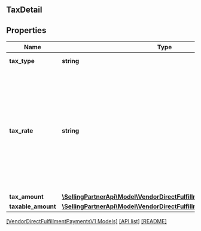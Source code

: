 ## TaxDetail

## Properties

Name | Type | Description | Notes
------------ | ------------- | ------------- | -------------
**tax_type** | **string** | Type of the tax applied. |
**tax_rate** | **string** | A decimal number with no loss of precision. Useful when precision loss is unacceptable, as with currencies. Follows RFC7159 for number representation. <br>**Pattern** : `^-?(0|([1-9]\\d*))(\\.\\d+)?([eE][+-]?\\d+)?$`. | [optional]
**tax_amount** | [**\SellingPartnerApi\Model\VendorDirectFulfillmentPaymentsV1\Money**](Money.md) |  |
**taxable_amount** | [**\SellingPartnerApi\Model\VendorDirectFulfillmentPaymentsV1\Money**](Money.md) |  | [optional]

[[VendorDirectFulfillmentPaymentsV1 Models]](../) [[API list]](../../Api) [[README]](../../../README.md)
